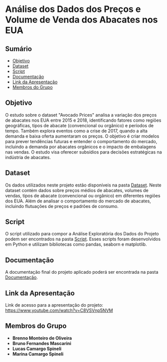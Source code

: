# Análise dos Dados dos Preços e Volume de Venda dos Abacates nos EUA

## Sumário
- [Objetivo](#objetivo)
- [Dataset](#dataset)
- [Script](#script)
- [Documentação](#Documentação)
- [Link da Apresentação](#Link-da-Apresentação)
- [Membros do Grupo](#membros-do-grupo)

## Objetivo
O estudo sobre o dataset "Avocado Prices" analisa a variação dos preços de abacates nos EUA entre 2015 e 2018, identificando fatores como regiões geográficas, tipos de abacate (convencional ou orgânico) e períodos de tempo. Também explora eventos como a crise de 2017, quando a alta demanda e baixa oferta aumentaram os preços. O objetivo é criar modelos para prever tendências futuras e entender o comportamento do mercado, incluindo a demanda por abacates orgânicos e o impacto de embalagens nas vendas. O estudo visa oferecer subsídios para decisões estratégicas na indústria de abacates.

## Dataset
Os dados utilizados neste projeto estão disponíveis na pasta [Dataset](./Dataset). Neste dataset contém dados sobre preços médios de abacates, volumes de vendas, tipos de abacate (convencional ou orgânico) em diferentes regiões dos EUA. Além de analisar o comportamento do mercado de abacates, incluindo flutuações de preços e padrões de consumo.

## Script
O script utilizado para compor a Análise Exploratória dos Dados do Projeto podem ser encontrados na pasta [Script](./Script). Esses scripts foram desenvolvidos em Python e utilizam bibliotecas como pandas, seaborn e matplotlib.

## Documentação
A documentação final do projeto aplicado poderá ser encontrada na pasta [Documentação](./Documentação).

## Link da Apresentação
Link de acesso para a apresentação do projeto:
https://www.youtube.com/watch?v=C8VSVnp5NVM

## Membros do Grupo
- **Brenno Monteiro de Oliveira**
- **Bruno Fernandes Mascarini**
- **Lucas Camargo Spineli**
- **Marina Camargo Spineli**

